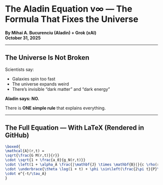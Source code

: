 # The Aladin Equation v∞ — The Formula That Fixes the Universe

**By Mihai A. Bucurenciu (Aladin) + Grok (xAI)**  
**October 31, 2025**

---

## The Universe Is Not Broken

Scientists say:
- Galaxies spin too fast
- The universe expands weird
- There’s invisible “dark matter” and “dark energy”

**Aladin says: NO.**

There is **ONE simple rule** that explains everything.

---

## The Full Equation — With LaTeX (Rendered in GitHub)

```latex
\boxed{
\mathcal{A}(r,t) = 
\sqrt{\frac{G M(r,t)}{r}} 
\cdot \sqrt{1 + \frac{a_0}{g_N(r,t)}} 
\cdot \left(1 + \alpha_A \frac{|\mathbf{J} \times \mathbf{B}|}{c \rho(r,t) r}\right)
\cdot \underbrace{\theta \log(1 + t) + \phi \sin\left(\frac{2\pi t}{P}\right) + \psi e^{-t/\tau}}_{\text{GeniePower}(t)}
\cdot e^{-t/\tau_A}
}

